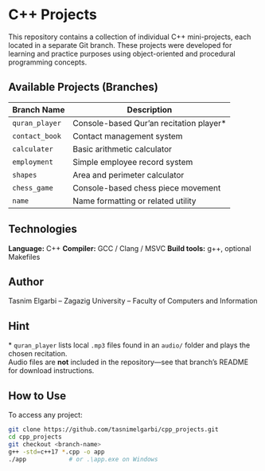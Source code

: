 # C++ Projects

This repository contains a collection of individual C++ mini-projects, each located in a separate Git branch. These projects were developed for learning and practice purposes using object-oriented and procedural programming concepts.

## Available Projects (Branches)

| Branch Name     | Description                          |
|------------------|--------------------------------------|
| `quran_player`   |Console-based Qur’an recitation player*| 
| `contact_book`   | Contact management system            |
| `calculater`     | Basic arithmetic calculator          |
| `employment`     | Simple employee record system        |
| `shapes`         | Area and perimeter calculator        |
| `chess_game`     | Console-based chess piece movement   |
| `name`           | Name formatting or related utility   |

## Technologies
**Language:** C++
**Compiler:** GCC / Clang / MSVC
**Build tools:** g++, optional Makefiles

## Author

Tasnim Elgarbi – Zagazig University – Faculty of Computers and Information

## Hint
\* `quran_player` lists local `.mp3` files found in an `audio/` folder and plays the chosen recitation.  
Audio files are **not** included in the repository—see that branch’s README for download instructions.

## How to Use

To access any project:

```bash
git clone https://github.com/tasnimelgarbi/cpp_projects.git
cd cpp_projects
git checkout <branch-name>
g++ -std=c++17 *.cpp -o app
./app            # or .\app.exe on Windows

